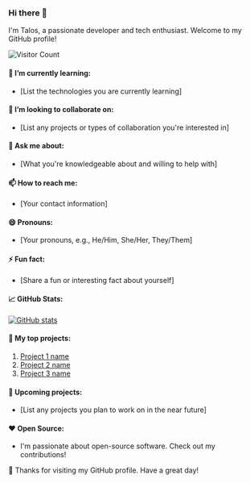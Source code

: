 ### Hi there 👋

I'm Talos, a passionate developer and tech enthusiast. Welcome to my GitHub profile!

![Visitor Count](https://profile-counter.glitch.me/TalosTheMinoan/count.svg)

#### 🌱 I’m currently learning:
- [List the technologies you are currently learning]

#### 👯 I’m looking to collaborate on:
- [List any projects or types of collaboration you're interested in]

#### 💬 Ask me about:
- [What you're knowledgeable about and willing to help with]

#### 📫 How to reach me:
- [Your contact information]

#### 😄 Pronouns:
- [Your pronouns, e.g., He/Him, She/Her, They/Them]

#### ⚡ Fun fact:
- [Share a fun or interesting fact about yourself]

#### 📈 GitHub Stats:
[![GitHub stats](https://github-readme-stats.vercel.app/api?username=TalosTheMinoan)](https://github.com/TalosTheMinoan)

#### 💼 My top projects:
1. [Project 1 name](https://github.com/TalosTheMinoan/Project1)
2. [Project 2 name](https://github.com/TalosTheMinoan/Project2)
3. [Project 3 name](https://github.com/TalosTheMinoan/Project3)

#### 🚀 Upcoming projects:
- [List any projects you plan to work on in the near future]

#### ❤️ Open Source:
- I'm passionate about open-source software. Check out my contributions!

🎉 Thanks for visiting my GitHub profile. Have a great day!

